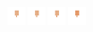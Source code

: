 ![human light head-4](../share/lair/human_light_head/human_light_head-4.png)
![human light head-1](../share/lair/human_light_head/human_light_head-1.png)
![human light head-2](../share/lair/human_light_head/human_light_head-2.png)
![human light head-3](../share/lair/human_light_head/human_light_head-3.png)
